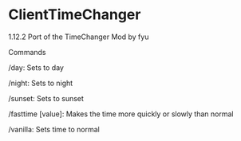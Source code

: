 # ClientTimeChanger
1.12.2 Port of the TimeChanger Mod by fyu


Commands

/day: Sets to day

/night: Sets to night

/sunset: Sets to sunset

/fasttime [value]: Makes the time more quickly or slowly than normal

/vanilla: Sets time to normal
